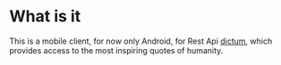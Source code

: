 # What is it

This is a mobile client, for now only Android, for Rest Api [dictum](https://github.com/fisenkodv/dictum), which provides access to the most inspiring quotes of humanity.

